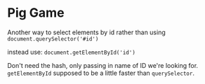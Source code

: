 # Pig Game

Another way to select elements by id rather than using `document.querySelector('#id')`

instead use: `document.getElementById('id')`

Don't need the hash, only passing in name of ID we're looking for. `getElementById` supposed to be a little faster than `querySelector`. 
